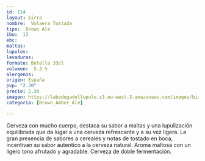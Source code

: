```yaml
---
id: 114
layout: birra
nombre:  Volaera Tostada
tipo:  Brown Ale
ibu:  13
ebc:
maltas: 
lupulos: 
levaduras: 
formato: Botella 33cl
volumen:  5.3 %
alergenos: 
origen: España
pvp: "2.30"
precio: 2.30
imagen: https://labodegadellupulo.s3.eu-west-3.amazonaws.com/images/birras/volaeratostada.jpg
categoria: [Brown_Amber_Ale]

---
```

Cerveza con mucho cuerpo, destaca su sabor a maltas y una lupulización equilibrada que da lugar a una cerveza refrescante y a su vez ligera. La gran presencia de sabores a cereales y notas de tostado en boca, incentivan su sabor autentico a la cerveza natural. Aroma maltosa con un ligero tono afrutado y agradable. Cerveza de doble fermentación.














